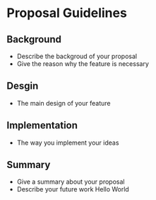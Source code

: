 # Proposal Guidelines

## Background

* Describe the backgroud of your proposal
* Give the reason why the feature is necessary

## Desgin

* The main design of your feature

## Implementation

* The way you implement your ideas

## Summary

* Give a summary about your proposal
* Describe your future work
Hello World
